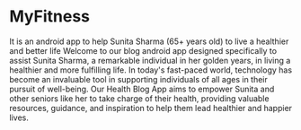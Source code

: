 # MyFitness
It is an android app to help Sunita Sharma (65+ years old) to live a healthier and better life
Welcome to our blog android app designed specifically to assist Sunita Sharma, a remarkable individual in her golden years, in living a healthier and more fulfilling life. In today's fast-paced world, technology has become an invaluable tool in supporting individuals of all ages in their pursuit of well-being. Our Health Blog App aims to empower Sunita and other seniors like her to take charge of their health, providing valuable resources, guidance, and inspiration to help them lead healthier and happier lives.
